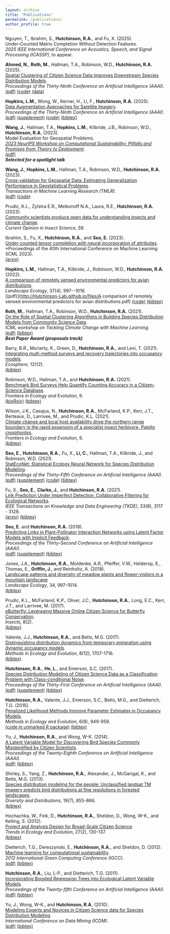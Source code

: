 ```yaml
---
layout: archive
title: "Publications"
permalink: /publications/
author_profile: true
---
```


Nguyen, T., Ibrahim, S., **Hutchinson, R.A.**, and Fu, X. (2025). <br>
Under-Counted Matrix Completion Without Detection Features. <br>
*2025 IEEE International Conference on Acoustics, Speech, and Signal Processing (ICASSP)*, to appear. <br>

**Ahmed, N.**, **Roth, M.**, Hallman, T.A., Robinson, W.D., **Hutchinson, R.A.** (2025). <br>
[Spatial Clustering of Citizen Science Data Improves Downstream Species Distribution Models](https://ojs.aaai.org/index.php/AAAI/article/view/34993). <br>
*Proceedings of the Thirty-Ninth Conference on Artificial Intelligence (AAAI)*.<br>
[(pdf)](http://Hutchinson-Lab.github.io/files/Spatial_Clustering_for_SDM.pdf) [(code)](https://github.com/Hutchinson-Lab/Spatial-Clustering-for-SDM) [(data)](https://doi.org/10.5281/zenodo.14362178) <br>

**Hopkins, L.M.**, Wong, W., Kerner, H., Li, F., **Hutchinson, R.A.** (2025). <br>
[Data Augmentation Approaches for Satellite Imagery](https://ojs.aaai.org/index.php/AAAI/article/view/35028). <br>
*Proceedings of the Thirty-Ninth Conference on Artificial Intelligence (AAAI)*. <br>
[(pdf)](http://Hutchinson-Lab.github.io/files/Hopkins_AAAI_2025.pdf) [(supplement)](http://Hutchinson-Lab.github.io/files/Hopkins_AAAI_2025_Supplement.pdf) [(code)](https://github.com/Hutchinson-Lab/Data-Augmentation-Approaches-for-Satellite-Imagery) [(bibtex)](http://Hutchinson-Lab.github.io/files/Hopkins_AAAI_2025.txt)

**Wang, J.**, Hallman, T.A., **Hopkins, L.M.**, Kilbride, J.B., Robinson, W.D., **Hutchinson, R.A.** (2023). <br>
Model Evaluation for Geospatial Problems. <br>
*[2023 NeurIPS Workshop on Computational Sustainability: Pitfalls and Promises from Theory to Deployment](https://www.compsust.net/compsust-2023/)*. <br>
[(pdf)](http://Hutchinson-Lab.github.io/files/wang2023neuripsWksp.pdf)<br>
***Selected for a spotlight talk***<br> 

**Wang, J.**, **Hopkins, L.M.**, Hallman, T.A., Robinson, W.D., **Hutchinson, R.A.** (2023). <br>
[Cross-validation for Geospatial Data: Estimating Generalization Performance in Geostatistical Problems](https://openreview.net/pdf?id=VgJhYu7FmQ). <br>
*Transactions in Machine Learning Research (TMLR)*. <br>
[(pdf)](http://Hutchinson-Lab.github.io/files/wang2023.pdf) [(code)](https://github.com/Hutchinson-Lab/Cross-validation-for-Geospatial-Data) <br>

Prudic, K.L., Zylstra E.R., Melkonoff N.A., Laura, R.E., **Hutchinson, R.A.** (2023).<br>
[Community scientists produce open data for understanding insects and climate change](https://doi.org/10.1016/j.cois.2023.101081).<br>
*Current Opinion in Insect Science*, 59.<br>

Ibrahim, S., Fu, X., **Hutchinson, R.A.**, and **Seo, E.** (2023).<br> 
[Under-counted tensor completion with neural incorporation of attributes](https://icml.cc/virtual/2023/poster/24116).<br> 
*Proceedings of the 40th International Conference on Machine Learning (ICML 2023).<br>
[(arxiv)](https://arxiv.org/abs/2306.03273)

**Hopkins, L.M.**, Hallman, T.A., Kilbride, J., Robinson, W.D., **Hutchinson, R.A.** (2022).<br>
[A comparison of remotely sensed environmental predictors for avian distributions](https://link.springer.com/article/10.1007/s10980-022-01406-y). <br>
*Landscape Ecology*, 37(4), 997--1016.<br>
[(pdf)](http://Hutchinson-Lab.github.io/files/A comparison of remotely sensed environmental predictors for avian distributions.pdf) [(code)](https://github.com/Hutchinson-Lab/Comparison-of-RS-Predictors-for-Avian-Distributions) [(bibtex)](http://Hutchinson-Lab.github.io/files/HopkinsEtAl_LE2022.txt) <br>

**Roth, M.**, Hallman, T.A., Robinson, W.D., **Hutchinson, R.A.** (2021).<br> 
[On the Role of Spatial Clustering Algorithms in Building Species Distribution Models from Community Science Data](https://www.climatechange.ai/papers/icml2021/83).<br> 
*ICML workshop on Tackling Climate Change with Machine Learning*.<br>
[(pdf)](http://Hutchinson-Lab.github.io/files/ICML_CCAI_Proposal_RothEtAl_2021.pdf) [(bibtex)](http://Hutchinson-Lab.github.io/files/ICML_CCAI_Proposal_RothEtAl_2021.txt)<br>
***Best Paper Award (proposals track)***<br> 
 
Barry, B.R., Moriarty, K., Green, D., **Hutchinson, R.A.**, and Levi, T. (2021).<br> 
[Integrating multi-method surveys and recovery trajectories into occupancy models](https://esajournals.onlinelibrary.wiley.com/doi/10.1002/ecs2.3886).<br> 
*Ecosphere*, 12(12).<br>
[(bibtex)](http://Hutchinson-Lab.github.io/files/BarryEtAl_2021.txt) <br>

Robinson, W.D., Hallman, T.A., and **Hutchinson, R.A.** (2021).<br> 
[Benchmark Bird Surveys Help Quantify Counting Accuracy in a Citizen-Science Database](https://www.frontiersin.org/articles/10.3389/fevo.2021.568278/full).<br> 
*Frontiers in Ecology and Evolution*, 9. <br>
[(bioRxiv)](https://www.biorxiv.org/content/10.1101/2020.12.09.418145v1) [(bibtex)](http://Hutchinson-Lab.github.io/files/RobinsonEtAl_2021.txt) <br>

Wilson, J.K., Casajus, N., **Hutchinson, R.A.**, McFarland, K.P., Kerr, J.T., Berteaux, D., Larrivee, M., and Prudic, K.L. (2021).<br> 
[Climate change and local host availability drive the northern range boundary in the rapid expansion of a specialist insect herbivore, <i>Papilio cresphontes</i>](https://www.frontiersin.org/articles/10.3389/fevo.2021.579230/full).<br> 
*Frontiers in Ecology and Evolution*, 9. <br>
[(bibtex)](http://Hutchinson-Lab.github.io/files/WilsonEtAl_2021.txt) <br>

**Seo, E.**, **Hutchinson, R.A.**, Fu, X., **Li, C.**, Hallman, T.A., Kilbride, J., and Robinson, W.D. (2021).<br> 
[StatEcoNet: Statistical Ecology Neural Network for Species Distribution Modeling](https://ojs.aaai.org/index.php/AAAI/article/view/16129).<br>
*Proceedings of the Thirty-Fifth Conference on Artificial Intelligence (AAAI)*.<br> 
[(pdf)](../files/Seo_AAAI_2021.pdf) [(supplement)](../files/AAAI21_Supplement.pdf) [(code)](https://github.com/Hutchinson-Lab/StatEcoNet-AAAI21) [(bibtex)](http://Hutchinson-Lab.github.io/files/Seo_AAAI_2021.txt) <br>

Fu, X., **Seo, E.**, **Clarke, J.**, and **Hutchinson, R.A.** (2021).<br>
[Link Prediction Under Imperfect Detection: Collaborative Filtering for Ecological Networks](https://ieeexplore.ieee.org/abstract/document/8943390).<br>
<i>IEEE Transactions on Knowledge and Data Engineering (TKDE)</i>, 33(8), 3117 - 3128.<br>
[(arxiv)](https://arxiv.org/abs/1910.03659) [(bibtex)](http://Hutchinson-Lab.github.io/files/FuEtAl_2019.txt)

**Seo, E.** and **Hutchinson, R.A.** (2018).<br>
[Predicting Links in Plant-Pollinator Interaction Networks using Latent Factor Models with Implicit Feedback](https://ojs.aaai.org/index.php/AAAI/article/view/11345).<br>
<i>Proceedings of the Thirty-Second Conference on Artificial Intelligence (AAAI)</i>.<br>
[(pdf)](../files/Seo.Hutchinson.2018.pdf) [(supplement)](../files/Seo-Hutchinson_supplemental.pdf) [(bibtex)](http://Hutchinson-Lab.github.io/files/Seo.Hutchinson.2018.txt)

Jones, J.A., **Hutchinson, R.A.**, Moldenke, A.R., Pfeiffer, V.W., Helderop, E., Thomas, E., **Griffin, J.**, and Reinholtz, A. (2018).<br>
[Landscape patterns and diversity of meadow plants and flower-visitors in a mountain landscape](https://link.springer.com/article/10.1007/s10980-018-0740-y)<br>
<i>Landscape Ecology</i>, 34, 997–1014. <br>
[(bibtex)](http://Hutchinson-Lab.github.io/files/JonesEtAl_2019.txt)

Prudic, K.L., McFarland, K.P., Oliver, J.C., **Hutchinson, R.A.**, Long, E.C., Kerr, J.T., and Larrivee, M. (2017).<br> 
[eButterfly: Leveraging Massive Online Citizen Science for Butterfly Conservation](http://www.mdpi.com/2075-4450/8/2/53).<br>
<i>Insects</i>, 8(2). <br>
[(bibtex)](http://Hutchinson-Lab.github.io/files/PrudicEtAl_2017.txt)

Valente, J.J., **Hutchinson, R.A.**, and Betts, M.G. (2017).<br>
[Distinguishing distribution dynamics from temporary emigration using dynamic occupancy models](http://onlinelibrary.wiley.com/doi/10.1111/2041-210X.12840/abstract).<br>
<i>Methods in Ecology and Evolution</i>, 8(12), 1707-1716.<br>
[(bibtex)](http://Hutchinson-Lab.github.io/files/ValenteEtAl_2017.txt)

**Hutchinson, R.A.**, **He, L.**, and Emerson, S.C. (2017).<br>
[Species Distribution Modeling of Citizen Science Data as a Classification Problem with Class-conditional Noise](https://aaai.org/papers/04516-species-distribution-modeling-of-citizen-science-data-as-a-classification-problem-with-class-conditional-noise/).<br>
<i>Proceedings of the Thirty-First Conference on Artificial Intelligence (AAAI)</i>.<br>
[(pdf)](../files/Hutchinson_AAAI_2017.pdf) [(supplement)](../files/Hutchinson_AAAI_2017_supplement.pdf) [(bibtex)](http://Hutchinson-Lab.github.io/files/Hutchinson_AAAI_2017.txt)

**Hutchinson, R.A.**, Valente, J.J., Emerson, S.C., Betts, M.G., and Dietterich, T.G. (2015).<br>
[Penalized Likelihood Methods Improve Parameter Estimates in Occupancy Models](http://onlinelibrary.wiley.com/doi/10.1111/2041-210X.12368/abstract).<br>
<i>Methods in Ecology and Evolution</i>, 6(8), 949-959.<br>
[(code in unmarked R package)](https://cran.r-project.org/web/packages/unmarked/index.html) [(bibtex)](http://Hutchinson-Lab.github.io/files/HutchinsonEtAl_2015.txt)

Yu, J., **Hutchinson, R.A.**, and Wong, W-K. (2014).<br>
[A Latent Variable Model for Discovering Bird Species Commonly Misidentified by Citizen Scientists](https://ojs.aaai.org/index.php/AAAI/article/view/8763/8622).<br>
<i>Proceedings of the Twenty-Eighth Conference on Artificial Intelligence (AAAI)</i>.<br>
[(pdf)](../files/AAAI2014.MSOD.cameraready.pdf) [(bibtex)](http://Hutchinson-Lab.github.io/files/YuEtAl_2014.txt)

Shirley, S., Yang, Z., **Hutchinson, R.A.**, Alexander, J., McGarigal, K., and Betts, M.G. (2013).<br>
[Species distribution modeling for the people: Unclassified landsat TM imagery predicts bird distributions at fine resolutions in forested landscapes](https://onlinelibrary.wiley.com/doi/full/10.1111/ddi.12093).<br>
<i>Diversity and Distributions</i>, 19(7), 855-866. <br>
[(bibtex)](http://Hutchinson-Lab.github.io/files/ShirleyEtAl_2013.txt)

Hochachka, W., Fink, D., **Hutchinson, R.A.**, Sheldon, D., Wong, W-K., and Kelling, S. (2012).<br>
[Project
and Analysis
Design for Broad-Scale Citizen Science](http://www.sciencedirect.com/science/article/pii/S0169534711003296).<br>
<i>Trends in Ecology and Evolution</i>, 27(2), 130-137. <br>
[(bibtex)](http://Hutchinson-Lab.github.io/files/HochachkaEtAl_2012.txt)

Dietterich, T.G., Dereszynski, E., **Hutchinson, R.A.**, and Sheldon, D. (2012).<br>
[Machine learning for computational sustainability](https://ieeexplore.ieee.org/document/6322258).<br>
<i>2012 International Green Computing Conference (IGCC)</i>.<br>
[(pdf)](../files/dietterich-dereszynski-hutchinson-sheldon-ml-for-comp-sust-igcc2012.pdf) [(bibtex)](http://Hutchinson-Lab.github.io/files/DietterichEtAl_2012.txt)

**Hutchinson, R.A.**, Liu, L-P., and Dietterich, T.G. (2011).<br>
[Incorporating Boosted Regression Trees into Ecological Latent Variable Models](https://ojs.aaai.org/index.php/AAAI/article/view/7801).<br>
<i>Proceedings of the Twenty-fifth Conference on Artificial Intelligence (AAAI)</i>.<br>
[(pdf)](../files/AAAI11.pdf) [(bibtex)](http://Hutchinson-Lab.github.io/files/Hutchinson_2011.txt)

Yu, J., Wong, W-K., and **Hutchinson, R.A.** (2010).<br>
[Modeling Experts and Novices in Citizen Science data for Species Distribution Modeling](https://ieeexplore.ieee.org/document/5694101).<br>
<i>International Conference on Data Mining (ICDM)</i>.<br>
[(pdf)](../files/Yu.Wong.Hutchinson.pdf) [(bibtex)](http://Hutchinson-Lab.github.io/files/YuEtAl_2010.txt)

